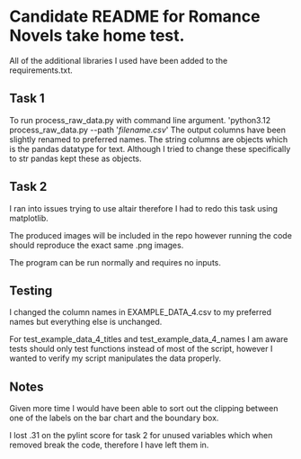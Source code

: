 # Candidate README for Romance Novels take home test.
All of the additional libraries I used have been added to the requirements.txt.

## Task 1
To run process_raw_data.py with command line argument. 'python3.12 process_raw_data.py --path '*filename.csv*'
The output columns have been slightly renamed to preferred names.
The string columns are objects which is the pandas datatype for text. Although I tried to change these specifically to str pandas kept these as objects.


## Task 2
I ran into issues trying to use altair therefore I had to redo this task using matplotlib.

The produced images will be included in the repo however running the code should reproduce
the exact same .png images.

The program can be run normally and requires no inputs.

## Testing
I changed the column names in EXAMPLE_DATA_4.csv to my preferred names but everything else is unchanged.

For test_example_data_4_titles and test_example_data_4_names I am aware tests should only test functions instead of most of the script, however I wanted to verify my script manipulates the data properly.


## Notes
Given more time I would have been able to sort out the clipping between one of the labels
on the bar chart and the boundary box.

I lost .31 on the pylint score for task 2 for unused variables which when removed break the code,
therefore I have left them in.

